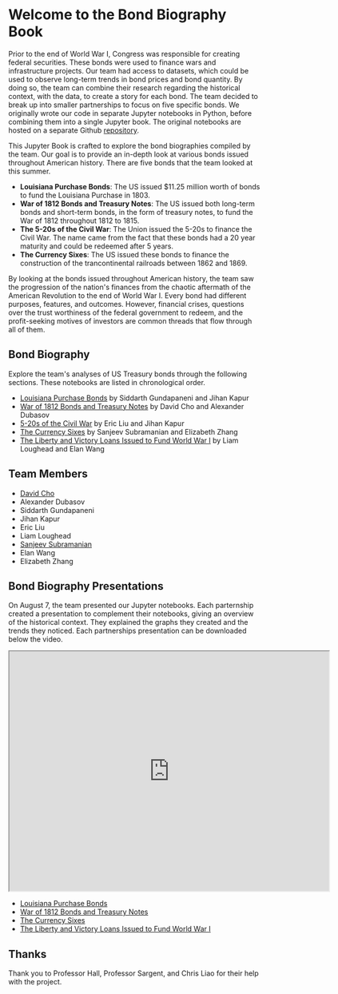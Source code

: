 # Welcome to the Bond Biography Book
Prior to the end of World War I, Congress was responsible for creating federal securities. These bonds were used to finance wars and infrastructure projects. Our team had access to datasets, which could be used to observe long-term trends in bond prices and bond quantity. By doing so, the team can combine their research regarding the historical context, with the data, to create a story for each bond. The team decided to break up into smaller partnerships to focus on five specific bonds. We originally wrote our code in separate Jupyter notebooks in Python, before combining them into a single Jupyter book. The original notebooks are hosted on a separate Github [repository](https://github.com/davidch2020/Bond-Bios).  

This Jupyter Book is crafted to explore the bond biographies compiled by the team. Our goal is to provide an in-depth look at various bonds issued throughout American history. There are five bonds that the team looked at this summer. 
- **Louisiana Purchase Bonds**: The US issued \$11.25 million worth of bonds to fund the Louisiana Purchase in 1803. 
- **War of 1812 Bonds and Treasury Notes**: The US issued both long-term bonds and short-term bonds, in the form of treasury notes, to fund the War of 1812 throughout 1812 to 1815. 
- **The 5-20s of the Civil War**: The Union issued the 5-20s to finance the Civil War. The name came from the fact that these bonds had a 20 year maturity and could be redeemed after 5 years. 
- **The Currency Sixes**: The US issued these bonds to finance the construction of the trancontinental railroads between 1862 and 1869. 

By looking at the bonds issued throughout American history, the team saw the progression of the nation's finances from the chaotic aftermath of the American Revolution to the end of World War I. Every bond had different purposes, features, and outcomes. However, financial crises, questions over the trust worthiness of the federal government to redeem, and the profit-seeking motives of investors are common threads that flow through all of them. 


## Bond Biography
Explore the team's analyses of US Treasury bonds through the following sections. These notebooks are listed in chronological order. 
- [Louisiana Purchase Bonds](./louisiana_purchase.ipynb) by Siddarth Gundapaneni and Jihan Kapur
- [War of 1812 Bonds and Treasury Notes](./war_1812.ipynb) by David Cho and Alexander Dubasov
- [5-20s of the Civil War](./520s.ipynb) by Eric Liu and Jihan Kapur
- [The Currency Sixes](./currency_sixes.ipynb) by Sanjeev Subramanian and Elizabeth Zhang
- [The Liberty and Victory Loans Issued to Fund World War I](./ww1_vic_lib.ipynb) by Liam Loughead and Elan Wang 

## Team Members
- [David Cho](https://www.linkedin.com/in/david-cho-638101237/)
- Alexander Dubasov
- Siddarth Gundapaneni
- Jihan Kapur 
- Eric Liu 
- Liam Loughead
- [Sanjeev Subramanian](https://www.linkedin.com/in/sanjeev-subramanian-a240922b1/) 
- Elan Wang
- Elizabeth Zhang 

## Bond Biography Presentations
On August 7, the team presented our Jupyter notebooks. Each parternship created a presentation to complement their notebooks, giving an overview of the historical context. They explained the graphs they created and the trends they noticed. Each partnerships presentation can be downloaded below the video. 

<iframe width="640" height="480"
    src="https://www.youtube.com/embed/VhE1DWHOvQQ">
</iframe>

- [Louisiana Purchase Bonds](https://drive.google.com/file/d/1GW6E92YHQsAQbPdcCYEnipSFXtI9QwYN/view?usp=sharing) 
- [War of 1812 Bonds and Treasury Notes](https://drive.google.com/file/d/1Z7Swri2Mcs-LFB5gf6N1tJWojxw0ba7K/view?usp=sharing)
- [The Currency Sixes](https://drive.google.com/file/d/1bu6GeceRmctqMhvMY-n1JdPgz7hCxNrC/view?usp=sharing) 
- [The Liberty and Victory Loans Issued to Fund World War I](https://drive.google.com/file/d/1U88U73_ohPCQlC5fzQ2t6dGsZnbPOcGz/view?usp=sharing) 

## Thanks
Thank you to Professor Hall, Professor Sargent, and Chris Liao for their help with the project. 